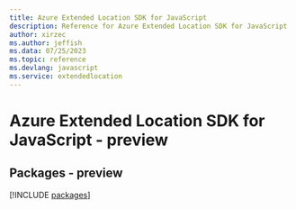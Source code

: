 ```yaml
---
title: Azure Extended Location SDK for JavaScript
description: Reference for Azure Extended Location SDK for JavaScript
author: xirzec
ms.author: jeffish
ms.data: 07/25/2023
ms.topic: reference
ms.devlang: javascript
ms.service: extendedlocation
---
```

# Azure Extended Location SDK for JavaScript - preview
## Packages - preview
[!INCLUDE [packages](extended-location-index.md)]